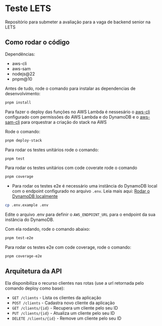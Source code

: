 # Teste LETS

Repositório para submeter a avaliação para a vaga de backend senior na LETS

## Como rodar o código

Dependências:

- aws-cli
- aws-sam
- nodejs@22
- pnpm@10

Antes de tudo, rode o comando para instalar as dependencias de desenvolvimento:

```sh
pnpm install
```

Para fazer o deploy das funções no AWS Lambda é nessesário o [aws-cli](https://aws.amazon.com/pt/cli/)
configurado com permissões do AWS Lambda e do DynamoDB e o [aws-sam-cli](https://aws.amazon.com/pt/serverless/sam/)
para orquestrar a criação do stack na AWS

Rode o comando:

```sh
pnpm deploy-stack
```

Para rodar os testes unitários rode o comando:

```sh
pnpm test
```

Para rodar os testes unitários com code coverate rode o comando

```sh
pnpm coverage
```

- Para rodar os testes e2e é necessário uma instância do DynamoDB local com o
  endpoint configurado no arquivo `.env`. Leia mais aqui: [Rodar o DynamoDB localmente](https://docs.aws.amazon.com/amazondynamodb/latest/developerguide/DynamoDBLocal.DownloadingAndRunning.html#docker)

```sh
cp .env.example .env
```

Edite o arquivo .env para definir o `AWS_ENDPOINT_URL` para o endpoint da sua
instância do DynamoDB.

Com ela rodando, rode o comando abaixo:

```sh
pnpm test-e2e
```

Para rodar os testes e2e com code coverage, rode o comando:

```sh
pnpm coverage-e2e
```

## Arquitetura da API

Ela disponibiliza o recurso clientes nas rotas (use a url retornada pelo comando
deploy como base):

- `GET /clients` - Lista os clientes da aplicação
- `POST /clients` - Cadastra novo cliente da aplicação
- `GET /clients/{id}` - Recupera um cliente pelo seu ID
- `PUT /clients/{id}` - Atualiza um cliente pelo seu ID
- `DELETE /clients/{id}` - Remove um cliente pelo seu ID
